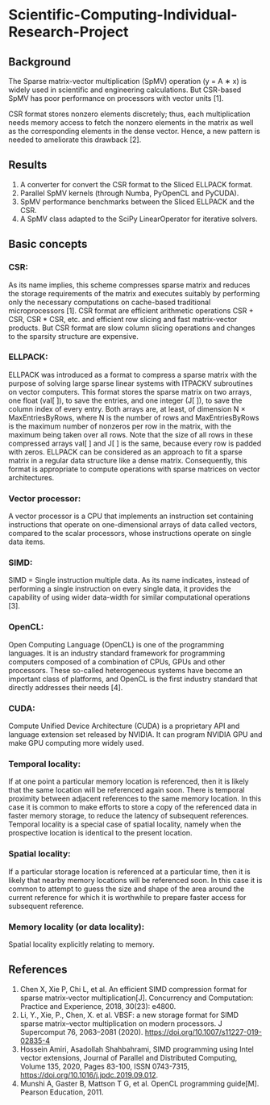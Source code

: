 # Scientific-Computing-Individual-Research-Project
## Background
The Sparse matrix-vector multiplication (SpMV) operation (y = A ∗ x) is widely used in scientific and engineering calculations. But CSR-based SpMV has poor performance on processors with vector units [1].

CSR format stores nonzero elements discretely; thus, each multiplication needs memory access to fetch the nonzero elements in the matrix as well as the corresponding elements in the dense vector. Hence, a new pattern is needed to ameliorate this drawback [2].

## Results
1.	A converter for convert the CSR format to the Sliced ELLPACK format.
2.	Parallel SpMV kernels (through Numba, PyOpenCL and PyCUDA).
3.	SpMV performance benchmarks between the Sliced ELLPACK and the CSR.
4.	A SpMV class adapted to the SciPy LinearOperator for iterative solvers.

## Basic concepts
### CSR:
As its name implies, this scheme compresses sparse matrix and reduces the storage requirements of the matrix and executes suitably by performing only the necessary computations on cache-based traditional microprocessors [1].
CSR format are efficient arithmetic operations CSR + CSR, CSR * CSR, etc. and efficient row slicing and fast matrix-vector products. But CSR format are slow column slicing operations and changes to the sparsity structure are expensive.

### ELLPACK:
ELLPACK was introduced as a format to compress a sparse matrix with the purpose of solving large sparse linear systems with ITPACKV subroutines on vector computers.
This format stores the sparse matrix on two arrays, one float (val[ ]), to save the entries, and one integer (J[ ]), to save the column index of every entry. Both arrays are, at least, of dimension N × MaxEntriesByRows, where N is the number of rows and MaxEntriesByRows is the maximum number of nonzeros per row in the matrix, with the maximum being taken over all rows. Note that the size of all rows in these compressed arrays val[ ] and J[ ] is the same, because every row is padded with zeros.
ELLPACK can be considered as an approach to fit a sparse matrix in a regular data structure like a dense matrix. Consequently, this format is appropriate to compute operations with sparse matrices on vector architectures.

### Vector processor:
A vector processor is a CPU that implements an instruction set containing instructions that operate on one-dimensional arrays of data called vectors, compared to the scalar processors, whose instructions operate on single data items.

### SIMD:
SIMD = Single instruction multiple data.
As its name indicates, instead of performing a single instruction on every single data, it provides the capability of using wider data-width for similar computational operations [3].

### OpenCL:
Open Computing Language (OpenCL) is one of the programming languages. It is an industry standard framework for programming computers composed of a combination of CPUs, GPUs and other processors. These so-called heterogeneous systems have become an important class of platforms, and OpenCL is the first industry standard that directly addresses their needs [4].

### CUDA:
Compute Unified Device Architecture (CUDA) is a proprietary API and language extension set released by NVIDIA. It can program NVIDIA GPU and make GPU computing more widely used.

### Temporal locality:
If at one point a particular memory location is referenced, then it is likely that the same location will be referenced again soon. There is temporal proximity between adjacent references to the same memory location. In this case it is common to make efforts to store a copy of the referenced data in faster memory storage, to reduce the latency of subsequent references. Temporal locality is a special case of spatial locality, namely when the prospective location is identical to the present location.

### Spatial locality:
If a particular storage location is referenced at a particular time, then it is likely that nearby memory locations will be referenced soon. In this case it is common to attempt to guess the size and shape of the area around the current reference for which it is worthwhile to prepare faster access for subsequent reference.

### Memory locality (or data locality):
Spatial locality explicitly relating to memory.

## References
1.	Chen X, Xie P, Chi L, et al. An efficient SIMD compression format for sparse matrix‐vector multiplication[J]. Concurrency and Computation: Practice and Experience, 2018, 30(23): e4800.
2.	Li, Y., Xie, P., Chen, X. et al. VBSF: a new storage format for SIMD sparse matrix–vector multiplication on modern processors. J Supercomput 76, 2063–2081 (2020). https://doi.org/10.1007/s11227-019-02835-4
3.	Hossein Amiri, Asadollah Shahbahrami, SIMD programming using Intel vector extensions, Journal of Parallel and Distributed Computing, Volume 135, 2020, Pages 83-100, ISSN 0743-7315, https://doi.org/10.1016/j.jpdc.2019.09.012.
4.	Munshi A, Gaster B, Mattson T G, et al. OpenCL programming guide[M]. Pearson Education, 2011.
